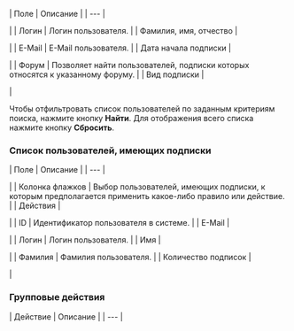 | Поле | Описание |
| --- |

|
| Логин | Логин пользователя. |
| Фамилия, имя, отчество |

|
| E-Mail | E-Mail пользователя. |
| Дата начала подписки |

|
| Форум | Позволяет найти пользователей, подписки которых относятся к указанному форуму. |
| Вид подписки |

|

Чтобы отфильтровать список пользователей по заданным критериям поиска, нажмите кнопку **Найти**. Для отображения всего списка нажмите кнопку **Сбросить**.

### Список пользователей, имеющих подписки

| Поле | Описание |
| --- |

|
| Колонка флажков | Выбор пользователей, имеющих подписки, к которым предполагается применить какое-либо правило или действие. |
| Действия |

|
| ID | Идентификатор пользователя в системе. |
| E-Mail |

|
| Логин | Логин пользователя. |
| Имя |

|
| Фамилия | Фамилия пользователя. |
| Количество подписок |

|

### Групповые действия

| Действие | Описание |
| --- |